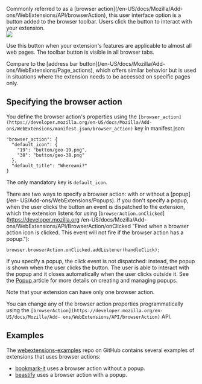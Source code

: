 Commonly referred to as a [browser action](/en-US/docs/Mozilla/Add-
ons/WebExtensions/API/browserAction), this user interface option is a button
added to the browser toolbar. Users click the button to interact with your
extension.  
![](https://mdn.mozillademos.org/files/12966/browser-action.png)

Use this button when your extension's features are applicable to almost all
web pages. The toolbar button is visible in all browser tabs.

Compare to the [address bar button](/en-US/docs/Mozilla/Add-
ons/WebExtensions/Page_actions), which offers similar behavior but is used in
situations where the extension needs to be accessed on specific pages only.

## Specifying the browser action

You define the browser action's properties using the
`[browser_action](https://developer.mozilla.org/en-US/docs/Mozilla/Add-
ons/WebExtensions/manifest.json/browser_action)` key in manifest.json:

    
    
    "browser_action": {
      "default_icon": {
        "19": "button/geo-19.png",
        "38": "button/geo-38.png"
      },
      "default_title": "Whereami?"
    }

The only mandatory key is `default_icon`.

There are two ways to specify a browser action: with or without a [popup](/en-
US/Add-ons/WebExtensions/Popups). If you don't specify a popup, when the user
clicks the button an event is dispatched to the extension, which the extension
listens for using [`browserAction.onClicked`](https://developer.mozilla.org
/en-US/docs/Mozilla/Add-ons/WebExtensions/API/BrowserAction/onClicked "Fired
when a browser action icon is clicked. This event will not fire if the browser
action has a popup."):

    
    
    browser.browserAction.onClicked.addListener(handleClick);

If you specify a popup, the click event is not dispatched: instead, the popup
is shown when the user clicks the button. The user is able to interact with
the popup and it closes automatically when the user clicks outside it. See the
[Popup ](/en-US/Add-ons/WebExtensions/Popups)article for more details on
creating and managing popups.

Note that your extension can have only one browser action.

You can change any of the browser action properties programmatically using the
`[browserAction](https://developer.mozilla.org/en-US/docs/Mozilla/Add-
ons/WebExtensions/API/browserAction)` API.

## Examples

The [webextensions-examples](https://github.com/mdn/webextensions-examples)
repo on GitHub contains several examples of extensions that uses browser
actions:

  * [bookmark-it](https://github.com/mdn/webextensions-examples/blob/master/bookmark-it/) uses a browser action without a popup.
  * [beastify](https://github.com/mdn/webextensions-examples/tree/master/beastify) uses a browser action with a popup.

